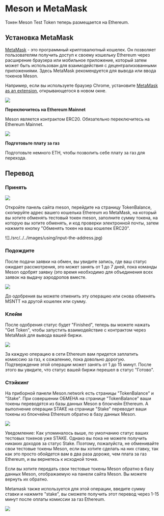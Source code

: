 # Meson и MetaMask

Токен Meson Test Token теперь размещается на Ethereum.

## Установка MetaMask

[MetaMask](https://metamask.io/) - это программный криптовалютный кошелек. Он позволяет пользователям получить доступ к своему кошельку Ethereum через расширение браузера или мобильное приложение, который затем может быть использован для взаимодействия с децентрализованными приложениями. Здесь MetaMask рекомендуется для вывода или ввода токенов Meson. 

Например, если вы используете браузер Chrome, установите [MetaMask as an extension](https://chrome.google.com/webstore/detail/metamask/nkbihfbeogaeaoehlefnkodbefgpgknn), открывающегося в новом окне.

![](./src/../../images/using/metamask.png)

**Переключитесь на Ethereum Mainnet**

Meson является контрактом ERC20. Обязательно переключитесь на Ethereum Mainnet.

![](./src/../../images/using/metamask-balance.jpg)

**Подготовьте плату за газ**

Подготовьте немного ETH, чтобы позволить себе плату за газ для перехода.

## Перевод

### Принять

![](./src/../../images/using/copy-the-address.jpg)

Откройте панель сайта meson, перейдите на страницу TokenBalance, скопируйте адрес вашего кошелька Ethereum из MetaMask, на который вы хотите обменять тестовый токен meson, заполните сумму токена, на которую вы хотите обменять, и код проверки электронной почты, затем нажмите кнопку "Обменять токен на ваш кошелек ERC20".

![]./src/../../images/using/input-the-address.jpg)

### Подождите

После подачи заявки на обмен, вы увидите запись, где ваш статус ожидает рассмотрения, это может занять от 1 до 7 дней, пока команды Meson одобрят заявку (это время необходимо для объединения всех заявок на выдачу аэродропов вместе.

![](./src/../../images/using/apply.jpg)

До одобрения вы можете отменить эту операцию или снова обменять MSNTT на другой кошелек или сумму.

### Клейм

После одобрения статус будет "Finished", теперь вы можете нажать "Get Token", чтобы запустить взаимодействие с контрактом через MetaMask для вывода вашей биржи.

![](./src/../../images/using/get-token.jpg)

За каждую операцию в сети Ethereum вам придется заплатить комиссию за газ, к сожалению, пока довольно дорогую. Подтверждение этой операции может занять от 1 до 15 минут. После этого вы увидите, что статус вашей биржи перешел в статус "Готово".

### Стэйкинг

На приборной панели Meson.network есть страницы "TokenBalance" и "Stake". При совершении ОБМЕНА на странице "TokenBalance" ваши токены переводятся из базы данных Meson в блокчейн Ethereum. А выполнение операции STAKE на странице "Stake" переводит ваши токены из блокчейна Ethereum обратно в базу данных Meson.

![](./src/../../images/using/meson-testtokens-to-ethereum-01.png)

Уведомление: Как упоминалось выше, по умолчанию статус ваших тестовых токенов уже STAKE. Однако вы пока не можете получить никаких доходов за статус Stake. Поэтому, пожалуйста, не обменивайте свои тестовые токены Meson, если вы хотите сделать на них ставку, так как это просто обойдется вам в два раза дороже, чем плата за газ Ethereum, и вы вернетесь к исходной точке.

Если вы хотите передать свои тестовые токены Meson обратно в базу данных Meson, отображаемую на панели сайта Meson. Вы можете вернуть их обратно.

Metamask также используется для этой операции, введите сумму ставки и нажмите "stake", вы сможете получить этот перевод через 1-15 минут после оплаты комиссии за газ Ethereum.

![](./src/../../images/using/meson-testtokens-to-ethereum-02.png)